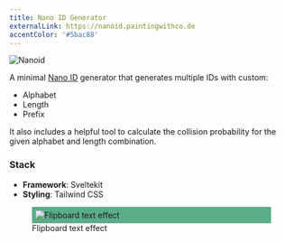 ```yaml
---
title: Nano ID Generator
externalLink: https://nanoid.paintingwithco.de
accentColor: '#5bac88'
---
```


<img src='/images/nanoid.webp' alt='Nanoid' class="w-full object-cover" />

A minimal [Nano ID](https://github.com/ai/nanoid) generator that generates multiple IDs with custom:

- Alphabet
- Length
- Prefix

It also includes a helpful tool to calculate the collision probability for the given alphabet and length combination.

### Stack

- **Framework**: Sveltekit
- **Styling**: Tailwind CSS

<figure>
  <div class='figure-media-container' style='background-color: #5bac88'>
    <img src='/images/nanoid-flipboard.png' alt="Flipboard text effect" class="w-full object-cover" style="padding: 6px; border-radius: 8px" />
  </div>
  <figcaption>Flipboard text effect</figcaption>
</figure>
